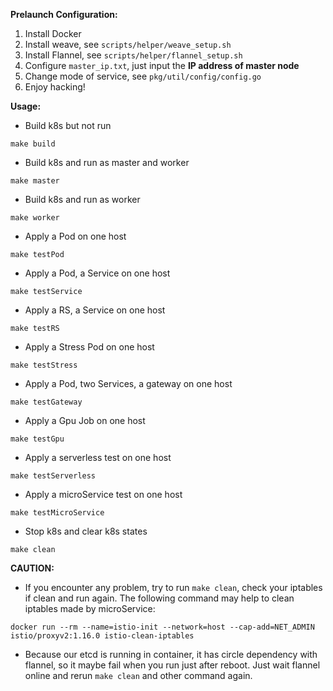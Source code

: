 **Prelaunch Configuration:**

1. Install Docker
2. Install weave, see `scripts/helper/weave_setup.sh`
3. Install Flannel, see `scripts/helper/flannel_setup.sh`
4. Configure `master_ip.txt`, just input the **IP address of master node**
5. Change mode of service, see `pkg/util/config/config.go`
6. Enjoy hacking!

**Usage:**

- Build k8s but not run
```
make build
```

- Build k8s and run as master and worker
```
make master
```

- Build k8s and run as worker
```
make worker
```

- Apply a Pod on one host
```
make testPod
```

- Apply a Pod, a Service on one host
```
make testService
```

- Apply a RS, a Service on one host
```
make testRS
```

- Apply a Stress Pod on one host
```
make testStress
```

- Apply a Pod, two Services, a gateway on one host
```
make testGateway
```

- Apply a Gpu Job on one host
```
make testGpu
```

- Apply a serverless test on one host
```
make testServerless
```

- Apply a microService test on one host
```
make testMicroService
```

- Stop k8s and clear k8s states
```
make clean
```

**CAUTION:**

- If you encounter any problem, try to run `make clean`, check your iptables if clean and run again.
The following command may help to clean iptables made by microService:
```
docker run --rm --name=istio-init --network=host --cap-add=NET_ADMIN istio/proxyv2:1.16.0 istio-clean-iptables
```
- Because our etcd is running in container, it has circle dependency with flannel, so it maybe fail when you run just after reboot. Just wait flannel online and rerun `make clean` and other command again.